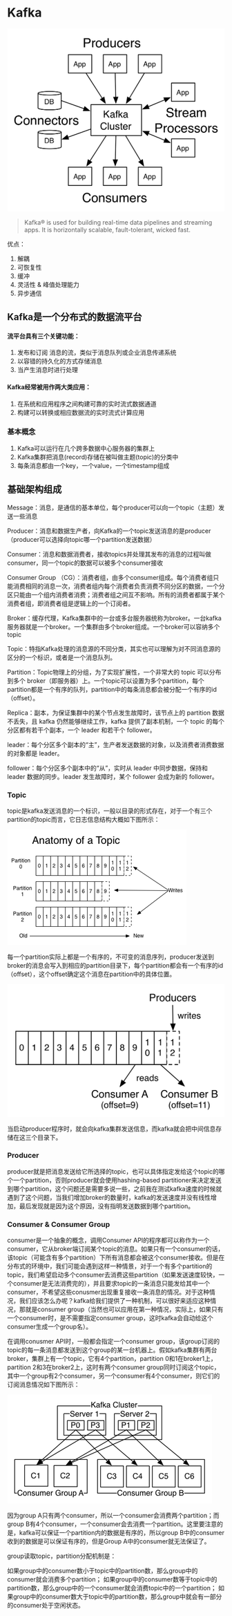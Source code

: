 # Kafka

![](../../.gitbook/assets/data/kafka/kafka-apis.png)

> Kafka® is used for building real-time data pipelines and streaming apps. It is horizontally scalable, fault-tolerant, wicked fast.

优点：
1. 解耦
2. 可恢复性
3. 缓冲
4. 灵活性 & 峰值处理能力
5. 异步通信

## Kafka是一个分布式的数据流平台

#### 流平台具有三个关键功能：

1. 发布和订阅 消息的流，类似于消息队列或企业消息传递系统
2. 以容错的持久化的方式存储消息
3. 当产生消息时进行处理

#### Kafka经常被用作两大类应用：

1. 在系统和应用程序之间构建可靠的实时流式数据通道
2. 构建可以转换或相应数据流的实时流式计算应用

### 基本概念

1. Kafka可以运行在几个跨多数据中心服务器的集群上
2. Kafka集群把消息(record)存储在被叫做主题(topic)的分类中
3. 每条消息都由一个key，一个value，一个timestamp组成

## 基础架构组成

Message：消息，是通信的基本单位，每个producer可以向一个topic（主题）发送一些消息

Producer：消息和数据生产者，向Kafka的一个topic发送消息的是producer（producer可以选择向topic哪一个partition发送数据）

Consumer：消息和数据消费者，接收topics并处理其发布的消息的过程叫做consumer，同一个topic的数据可以被多个consumer接收

Consumer Group （CG）：消费者组，由多个consumer组成。每个消费者组只能消费相同的消息一次，消费者组内每个消费者负责消费不同分区的数据，一个分区只能由一个组内消费者消费；消费者组之间互不影响。所有的消费者都属于某个消费者组，即消费者组是逻辑上的一个订阅者。

Broker：缓存代理，Kafka集群中的一台或多台服务器统称为broker。一台kafka服务器就是一个broker。一个集群由多个broker组成。一个broker可以容纳多个topic

Topic：特指Kafka处理的消息源的不同分类，其实也可以理解为对不同消息源的区分的一个标识，或者是一个消息队列。

Partition：Topic物理上的分组，为了实现扩展性，一个非常大的 topic 可以分布到多个 broker（即服务器）上。一个topic可以设置为多个partition，每个partition都是一个有序的队列，partition中的每条消息都会被分配一个有序的id（offset）。

Replica：副本，为保证集群中的某个节点发生故障时，该节点上的 partition 数据不丢失，且 kafka 仍然能够继续工作，kafka 提供了副本机制，一个 topic 的每个分区都有若干个副本，一个 leader 和若干个 follower。

leader：每个分区多个副本的“主”，生产者发送数据的对象，以及消费者消费数据的对象都是 leader。

follower：每个分区多个副本中的“从”，实时从 leader 中同步数据，保持和 leader 数据的同步。leader 发生故障时，某个 follower 会成为新的 follower。


### Topic

topic是kafka发送消息的一个标识，一般以目录的形式存在，对于一个有三个partition的topic而言，它日志信息结构大概如下图所示：

![](../../.gitbook/assets/data/kafka/log_anatomy.png)

每一个partition实际上都是一个有序的，不可变的消息序列，producer发送到broker的消息会写入到相应的partition目录下，每个partition都会有一个有序的id（offset），这个offset确定这个消息在partition中的具体位置。

![](../../.gitbook/assets/data/kafka/log_consumer.png)

当启动producer程序时，就会向kafka集群发送信息，而kafka就会把中间信息存储在这三个目录下。


### Producer

producer就是把消息发送给它所选择的topic，也可以具体指定发给这个topic的哪个一个partition，否则producer就会使用hashing-based partitioner来决定发送到哪个partition，这个问题还是需要多说一些，之前我在测试kafka速度的时候就遇到了这个问题，当我们增加broker的数量时，kafka的发送速度并没有线性增加，最后发现就是因为这个原因，没有指明发送数据到哪个partition。


### Consumer & Consumer Group

consumer是一个抽象的概念，调用Consumer API的程序都可以称作为一个consumer，它从broker端订阅某个topic的消息。如果只有一个consumer的话，该topic（可能含有多个partition）下所有消息都会被这个consumer接收。但是在分布式的环境中，我们可能会遇到这样一种情景，对于一个有多个partition的topic，我们希望启动多个consumer去消费这些partition（如果发送速度较快，一个consumer是无法消费完的），并且要求topic的一条消息只能发给其中一个consumer，不希望这些conusmer出现重复接收一条消息的情况。对于这种情况，我们应该怎么办呢？kafka给我们提供了一种机制，可以很好来适应这种情况，那就是consumer group（当然也可以应用在第一种情况，实际上，如果只有一个consumer时，是不需要指定consumer group，这时kafka会自动给这个consumer生成一个group名）。

在调用conusmer API时，一般都会指定一个consumer group，该group订阅的topic的每一条消息都发送到这个group的某一台机器上。假如kafka集群有两台broker，集群上有一个topic，它有4个partition，partition 0和1在broker1上，partition 2和3在broker2上，这时有两个consumer group同时订阅这个topic，其中一个group有2个consumer，另一个consumer有4个consumer，则它们的订阅消息情况如下图所示：

![](../../.gitbook/assets/data/kafka/consumer-groups.png)

因为group A只有两个consumer，所以一个consumer会消费两个partition；而group B有4个consumer，一个consumer会去消费一个partition。这里要注意的是，kafka可以保证一个partition内的数据是有序的，所以group B中的consumer收到的数据是可以保证有序的，但是Group A中的consumer就无法保证了。

group读取topic，partition分配机制是：

如果group中的consumer数小于topic中的partition数，那么group中的consumer就会消费多个partition；
如果group中的consumer数等于topic中的partition数，那么group中的一个consumer就会消费topic中的一个partition；
如果group中的consumer数大于topic中的partition数，那么group中就会有一部分的consumer处于空闲状态。
